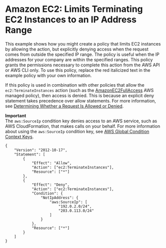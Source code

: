 # Amazon EC2: Limits Terminating EC2 Instances to an IP Address Range<a name="reference_policies_examples_ec2_terminate-ip"></a>

This example shows how you might create a policy that limits EC2 instances by allowing the action, but explicitly denying access when the request comes from outside the specified IP range\. The policy is useful when the IP addresses for your company are within the specified ranges\. This policy grants the permissions necessary to complete this action from the AWS API or AWS CLI only\. To use this policy, replace the red italicized text in the example policy with your own information\.

If this policy is used in combination with other policies that allow the `ec2:TerminateInstances` action \(such as the [AmazonEC2FullAccess](https://aws-iam-console-beta-dev2.integ.amazon.com/iam/home#policies/arn:aws:iam::aws:policy/AmazonEC2FullAccess) AWS managed policy\), then access is denied\. This is because an explicit deny statement takes precedence over allow statements\. For more information, see [Determining Whether a Request Is Allowed or Denied](reference_policies_evaluation-logic.md#policy-eval-denyallow)\.

**Important**  
The `aws:SourceIp` condition key denies access to an AWS service, such as AWS CloudFormation, that makes calls on your behalf\. For more information about using the `aws:SourceIp` condition key, see [AWS Global Condition Context Keys](reference_policies_condition-keys.md)\.

```
{
    "Version": "2012-10-17",
    "Statement": [
        {
            "Effect": "Allow",
            "Action": ["ec2:TerminateInstances"],
            "Resource": ["*"]
        },
        {
            "Effect": "Deny",
            "Action": ["ec2:TerminateInstances"],
            "Condition": {
                "NotIpAddress": {
                    "aws:SourceIp": [
                        "192.0.2.0/24",
                        "203.0.113.0/24"
                    ]
                }
            },
            "Resource": ["*"]
        }
    ]
}
```